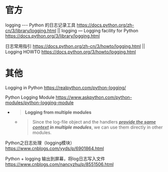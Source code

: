 
# 官方

logging --- Python 的日志记录工具 https://docs.python.org/zh-cn/3/library/logging.html || logging — Logging facility for Python https://docs.python.org/3/library/logging.html

日志常用指引 https://docs.python.org/zh-cn/3/howto/logging.html || Logging HOWTO https://docs.python.org/3/howto/logging.html

# 其他

Logging in Python https://realpython.com/python-logging/

Python Logging Module https://www.askpython.com/python-modules/python-logging-module
- > **Logging from multiple modules**
  * > Since the log-file object and the handlers ***<ins>provide the same context</ins> in multiple modules***, we can use them directly in other modules.

Python之日志处理（logging模块） https://www.cnblogs.com/yyds/p/6901864.html

Python + logging 输出到屏幕，将log日志写入文件 https://www.cnblogs.com/nancyzhu/p/8551506.html
